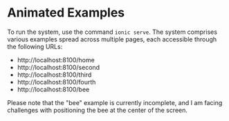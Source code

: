 # Animated Examples
To run the system, use the command `ionic serve`. The system comprises various examples spread across multiple pages, each accessible through the following URLs:

- http://localhost:8100/home
- http://localhost:8100/second
- http://localhost:8100/third
- http://localhost:8100/fourth
- http://localhost:8100/bee

Please note that the "bee" example is currently incomplete, and I am facing challenges with positioning the bee at the center of the screen.
